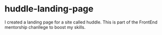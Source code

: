 # huddle-landing-page
I created a landing page for a site called huddle. This is part of the FrontEnd mentorship chanllege to boost my skills.
